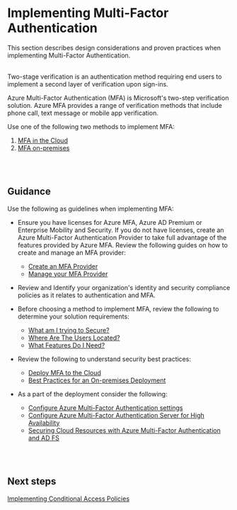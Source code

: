 # Implementing Multi-Factor Authentication
This section describes design considerations and proven practices when implementing Multi-Factor Authentication.
<br />
<br />

Two-stage verification is an authentication method requiring end users to implement a second layer of verification upon sign-ins. 

Azure Multi-Factor Authentication (MFA) is Microsoft's two-step verification solution. Azure MFA provides a range of verification methods that include phone call, text message or mobile app verification.

Use one of the following two methods to implement MFA:
	
   1. [MFA in the Cloud](https://docs.microsoft.com/en-us/azure/active-directory/authentication/howto-mfa-getstarted)
   2. [MFA on-premises](https://docs.microsoft.com/en-us/azure/active-directory/authentication/howto-mfaserver-deploy)
<br />
<br />

## Guidance 
Use the following as guidelines when implementing MFA:
   - Ensure you have licenses for Azure MFA, Azure AD Premium or Enterprise Mobility and Security. If you do not have licenses, create an Azure Multi-Factor Authentication Provider to take full advantage of the features provided by Azure MFA. Review  the following guides on how to create and manage an MFA provider: 
        -  [Create an MFA Provider](https://docs.microsoft.com/en-us/azure/active-directory/authentication/concept-mfa-authprovider#create-an-mfa-provider) 
        -  [Manage your MFA Provider](https://docs.microsoft.com/en-us/azure/active-directory/authentication/concept-mfa-authprovider#manage-your-mfa-provider)
	
   - Review and Identify your organization's identity and security compliance policies as it relates to authentication and MFA.

   - Before choosing a method to implement MFA, review the following to determine your solution requirements:
	 - [What am I trying to Secure?](https://docs.microsoft.com/en-us/azure/active-directory/authentication/concept-mfa-whichversion#what-am-i-trying-to-secure)
	 - [Where Are The Users Located?](https://docs.microsoft.com/en-us/azure/active-directory/authentication/concept-mfa-whichversion#where-are-the-users-located)
	 - [What Features Do I Need?](https://docs.microsoft.com/en-us/azure/active-directory/authentication/concept-mfa-whichversion#what-features-do-i-need)  
	
 - Review the following to understand security best practices:   
     - [Deploy MFA to the Cloud](https://docs.microsoft.com/en-us/azure/active-directory/authentication/howto-mfa-getstarted)
	 - [Best Practices for an On-premises Deployment](https://docs.microsoft.com/en-us/azure/active-directory/authentication/multi-factor-authentication-security-best-practices#best-practices-for-an-on-premises-deployment)
		
 - As a part of the deployment consider the following:
     - [Configure Azure Multi-Factor Authentication settings](https://docs.microsoft.com/en-us/azure/active-directory/authentication/howto-mfa-mfasettings)
    - [Configure Azure Multi-Factor Authentication Server for High Availability](https://docs.microsoft.com/en-us/azure/active-directory/authentication/howto-mfaserver-deploy-ha)
    - [Securing Cloud Resources with Azure Multi-Factor Authentication and AD FS](https://docs.microsoft.com/en-us/azure/active-directory/authentication/howto-mfa-adfs)
<br />
<br />

## Next steps
[Implementing Conditional Access Policies](3.2.3-Implementing-Conditional-Access-Policies.md)
